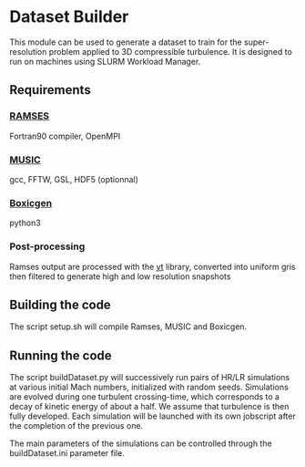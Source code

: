 # Dataset Builder

This module can be used to generate a dataset to train for the super-resolution problem applied to 3D compressible turbulence. It is designed to run on machines using SLURM Workload Manager. 

## Requirements

### [RAMSES](https://bitbucket.org/rteyssie/ramses/src/master/)

Fortran90 compiler, OpenMPI

### [MUSIC](https://bitbucket.org/ohahn/music/src/master/)

gcc, FFTW, GSL, HDF5 (optionnal)

### [Boxicgen](https://bitbucket.org/TineColman/boxicgen/src/master/)

python3

### Post-processing

Ramses output are processed with the [yt](https://github.com/yt-project/yt) library, converted into uniform gris then filtered to generate high and low resolution snapshots

## Building the code

The script setup.sh will compile Ramses, MUSIC and Boxicgen.

## Running the code

The script buildDataset.py will successively run pairs of HR/LR simulations at various initial Mach numbers, initialized with random seeds. Simulations are evolved during one turbulent crossing-time, which corresponds to a decay of kinetic energy of about a half. We assume that turbulence is then fully developed.
Each simulation will be launched with its own jobscript after the completion of the previous one.

The main parameters of the simulations can be controlled through the buildDataset.ini parameter file.
